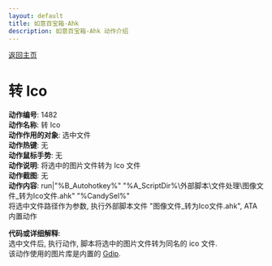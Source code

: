 ```yaml
---
layout: default
title: 如意百宝箱-Ahk
description: 如意百宝箱-Ahk 动作介绍
---
```

<link rel="stylesheet" href="../actions/css/atom-one-light.min.css">
<script src="../actions/js/highlight.min.js"></script>
<script>hljs.highlightAll();</script>

[返回主页](../index.md)

# [](#header-2) 转 Ico

**动作编号**: 1482  
**动作名称**: 转 Ico  
**动作作用的对象**: 选中文件  
**动作热键**: 无  
**动作鼠标手势**: 无  
**动作说明**: 将选中的图片文件转为 Ico 文件  
**动作截图**: 无  
**动作内容**: run|"%B_Autohotkey%" "%A_ScriptDir%\外部脚本\文件处理\图像文件_转为Ico文件.ahk" "%CandySel%"  
将选中文件路径作为参数, 执行外部脚本文件 "图像文件_转为Ico文件.ahk", ATA 内置动作  

**代码或详细解释**:  
选中文件后, 执行动作, 脚本将选中的图片文件转为同名的 ico 文件.  
该动作使用的图片库是内置的 [Gdip](https://github.com/marius-sucan/AHK-GDIp-Library-Compilation).